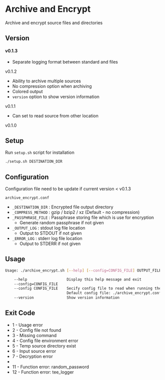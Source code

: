 # Archive and Encrypt
Archive and encrypt source files and directories

## Version
#### v0.1.3
- Separate logging format between standard and files

v0.1.2
- Ability to archive multiple sources
- No compression option when archiving
- Colored output
- `version` option to show version information 

v0.1.1
- Can set to read source from other location

v0.1.0

## Setup
Run `setup.sh` script for installation
```sh
./setup.sh DESTINATION_DIR
```

## Configuration
Configuration file need to be update if current version < v0.1.3

`archive_encrypt.conf`
- `_DESTINATION_DIR` : Encrypted file output directory 
- `_COMPRESS_METHOD` : gzip / bzip2 / xz (Default - no compression)
- `_PASSPHRASE_FILE` : Passphrase storing file which is use for encryption
    - Generate random passphrase if not given
- `_OUTPUT_LOG` :  stdout log file location
    - Output to STDOUT if not given
- `_ERROR_LOG` : stderr log file location
    - Output to STDERR if not given

## Usage
```bash
Usage: ./archive_encrypt.sh [--help] [--config=CONFIG_FILE] OUTPUT_FILENAME SOURCE

    --help                  Display this help message and exit
    --config=CONFIG_FILE
    --config CONFIG_FILE    Secify config file to read when running the script
                            Default config file: ./archive_encrypt.conf
    --version               Show version information
```


## Exit Code
- 1 - Usage error
- 2 - Config file not found
- 3 - Missing command
- 4 - Config file environment error
- 5 - Temp source directory exist
- 6 - Input source error
- 7 - Decryption error
- 
- 11 - Function error: random_password
- 12 - Function error: tee_logger